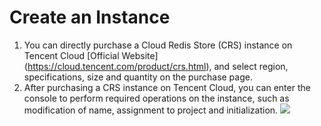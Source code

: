 # Create an Instance
1) You can directly purchase a Cloud Redis Store (CRS) instance on Tencent Cloud [Official Website] (https://cloud.tencent.com/product/crs.html), and select region, specifications, size and quantity on the purchase page.
2) After purchasing a CRS instance on Tencent Cloud, you can enter the console to perform required operations on the instance, such as modification of name, assignment to project and initialization.
![](https://mc.qcloudimg.com/static/img/00a73b6ed63d768f5084b3a21817097f/2.png)
